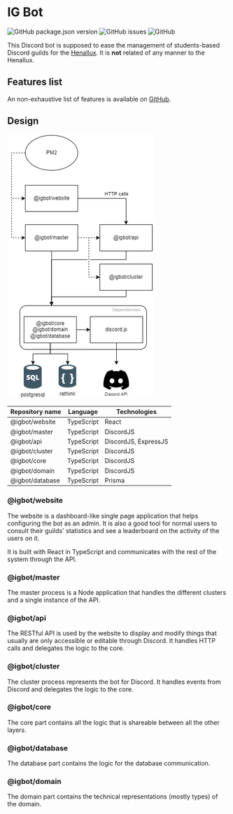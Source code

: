 # IG Bot

![GitHub package.json version](https://img.shields.io/github/package-json/v/IESN-IG/IESNBot) ![GitHub issues](https://img.shields.io/github/issues/IESN-IG/IESNBot?label=Issues&logo=github) ![GitHub](https://img.shields.io/github/license/IESN-IG/IESNBot)

This Discord bot is supposed to ease the management of students-based Discord guilds for the [Henallux](https://henallux.be). It is **not** related of any manner to the Henallux.

## Features list

An non-exhaustive list of features is available on [GitHub](https://github.com/Section-IG/IGBot/issues/12).

## Design

![relationship schema](./docs/igbot.png)

| Repository name | Language   | Technologies         |
| --------------- | ---------- | -------------------- |
| @igbot/website  | TypeScript | React                |
| @igbot/master   | TypeScript | DiscordJS            |
| @igbot/api      | TypeScript | DiscordJS, ExpressJS |
| @igbot/cluster  | TypeScript | DiscordJS            |
| @igbot/core     | TypeScript | DiscordJS            |
| @igbot/domain   | TypeScript | DiscordJS            |
| @igbot/database | TypeScript | Prisma               |

### @igbot/website

The website is a dashboard-like single page application that helps configuring the bot as an admin.
It is also a good tool for normal users to consult their guilds' statistics and see a leaderboard on the activity of the users on it.

It is built with React in TypeScript and communicates with the rest of the system through the API.

### @igbot/master

The master process is a Node application that handles the different clusters and a single instance of the API.

### @igbot/api

The RESTful API is used by the website to display and modify things that usually are only accessible or editable through Discord. It handles HTTP calls and delegates the logic to the core.

### @igbot/cluster

The cluster process represents the bot for Discord. It handles events from Discord and delegates the logic to the core.

### @igbot/core

The core part contains all the logic that is shareable between all the other layers.

### @igbot/database

The database part contains the logic for the database communication.

### @igbot/domain

The domain part contains the technical representations (mostly types) of the domain.
